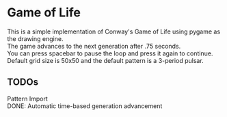 # Game of Life

This is a simple implementation of Conway's Game of Life using pygame as the drawing engine.  
The game advances to the next generation after .75 seconds.  
You can press spacebar to pause the loop and press it again to continue.  
Default grid size is 50x50 and the default pattern is a 3-period pulsar.

## TODOs
Pattern Import  
DONE: Automatic time-based generation advancement